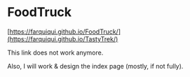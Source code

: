 # FoodTruck
[https://farquiqui.github.io/FoodTruck/](https://farquiqui.github.io/TastyTrek/)

This link does not work anymore.

Also, I will work & design the index page (mostly, if not fully).
